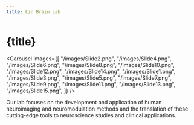 ```yaml
---
title: Lin Brain Lab
---
```


<script lang="ts">
    import Carousel from "$lib/components/Carousel.svelte";
</script>

# {title}

<Carousel images={[
    "/images/Slide2.png",
    "/images/Slide4.png",
    "/images/Slide6.png",
    "/images/Slide8.png",
    "/images/Slide10.png",
    "/images/Slide12.png",
    "/images/Slide14.png",
    "/images/Slide1.png",
    "/images/Slide3.png",
    "/images/Slide5.png",
    "/images/Slide7.png",
    "/images/Slide9.png",
    "/images/Slide11.png",
    "/images/Slide13.png",
    "/images/Slide15.png",
]} />


Our lab focuses on the development and application of human neuroimaging and neuromodulation methods and the translation of these cutting-edge tools to neuroscience studies and clinical applications. 